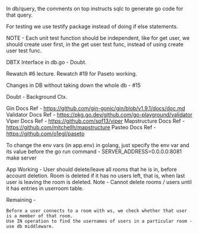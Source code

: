 In db/query, the comments on top instructs sqlc to generate go code for that query.

For testing we use testify package instead of doing if else statements.

NOTE - Each unit test function should be independent, like for get user, we should create user first, in the get user test func, instead of using create user test func.

DBTX Interface in db.go - Doubt.

Rewatch #6 lecture.
Rewatch #19 for Paseto working.

Changes in DB without taking down the whole db - #15

Doubt - Background Ctx.

Gin Docs Ref - https://github.com/gin-gonic/gin/blob/v1.9.1/docs/doc.md
Validator Docs Ref - https://pkg.go.dev/github.com/go-playground/validator
Viper Docs Ref - https://github.com/spf13/viper
Mapstructure Docs Ref - https://github.com/mitchellh/mapstructure
Pasteo Docs Ref - https://github.com/o1egl/paseto

To change the env vars (in app.env) in golang, just specify the env var and its value before the go run command - SERVER_ADDRESS=0.0.0.0:8081 make server


App Working - 
User should delete/leave all rooms that he is in, before account deletion.
Room is deleted if it has no users left, that is, when last user is leaving the room is deleted.
Note - Cannot delete rooms / users until it has entries in userroom table.


Remaining - 
    
    Before a user connects to a room with ws, we check whether that user is a member of that room.
    Use IN operation to find the usernames of users in a particular room - use db middleware.